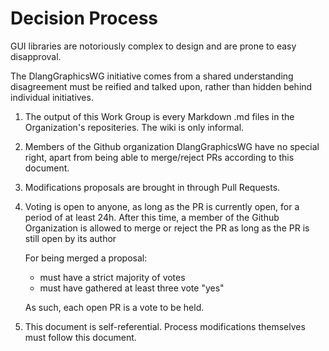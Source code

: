 # Decision Process

GUI libraries are notoriously complex to design and are prone to easy disapproval.

The DlangGraphicsWG initiative comes from a shared understanding disagreement must be
reified and talked upon, rather than hidden behind individual initiatives.


1. The output of this Work Group is every Markdown .md files in the Organization's repositeries.
   The wiki is only informal.

2. Members of the Github organization DlangGraphicsWG have no special right, 
   apart from being able to merge/reject PRs according to this document.

3. Modifications proposals are brought in through Pull Requests.

4. Voting is open to anyone, as long as the PR is currently open, for a period of at least 24h.
   After this time, a member of the Github Organization is allowed to merge or reject the PR as long as the PR is still open by its author
   
   For being merged a proposal:
      * must have a strict majority of votes
      * must have gathered at least three vote "yes"

   As such, each open PR is a vote to be held.

5. This document is self-referential. Process modifications themselves must follow this document.
